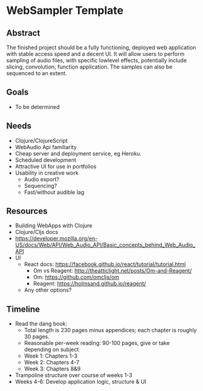 # WebSampler Template

## Abstract

The finished project should be a fully functioning, deployed web application with stable access speed and a decent UI. It will allow users to perform sampling of audio files, with specific lowlevel effects, potentially include slicing, convolution, function application. The samples can also be sequenced to an extent. 

## Goals
 - To be determined
 
## Needs 
 - Clojure/ClojureScript
 - WebAudio Api familiarity
 - Cheap server and deployment service, eg Heroku.
 - Scheduled development 
 - Attractive UI for use in portfolios
 - Usability in creative work
   - Audio export?
   - Sequencing?
   - Fast/without audible lag
 
## Resources 
 - Building WebApps with Clojure
 - Clojure/Cljs docs 
 - https://developer.mozilla.org/en-US/docs/Web/API/Web_Audio_API/Basic_concepts_behind_Web_Audio_API
 - UI
   - React docs: https://facebook.github.io/react/tutorial/tutorial.html
     - Om vs Reagent: http://theatticlight.net/posts/Om-and-Reagent/
     - Om: https://github.com/omcljs/om
     - Reagent: https://holmsand.github.io/reagent/
   - Any other options?

## Timeline
 - Read the dang book: 
   - Total length is 230 pages minus appendices; each chapter is roughly 30 pages.
   - Reasonable per-week reading: 90-100 pages, give or take depending on subject
   - Week 1: Chapters 1-3
   - Week 2: Chapters 4-7
   - Week 3: Chapters 8&9
 - Trampoline structure over course of weeks 1-3
 - Weeks 4-6: Develop application logic, structure & UI
